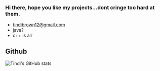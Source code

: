 ### Hi there, hope you like my projects...dont cringe too hard at them.
                          

- tindibrown12@gmail.com
- java?
- c++ is alr

## Github
![Tindi's GitHub stats](https://github-readme-stats.vercel.app/api?username=Tindi12&count_private=true&show_icobs=true&theme=bluefy)



